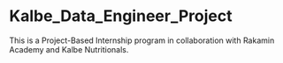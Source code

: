 # Kalbe_Data_Engineer_Project
This is a Project-Based Internship program in collaboration with Rakamin Academy and Kalbe Nutritionals.
